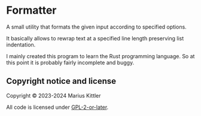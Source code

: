 # Formatter
A small utility that formats the given input according to specified options.

It basically allows to rewrap text at a specified line length preserving list
indentation.

I mainly created this program to learn the Rust programming language. So at
this point it is probably fairly incomplete and buggy.

## Copyright notice and license
Copyright © 2023-2024 Marius Kittler

All code is licensed under [GPL-2-or-later](LICENSE).
